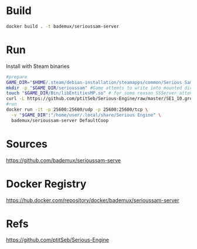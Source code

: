 # Build
```bash
docker build . -t bademux/serioussam-server
```

# Run
Install with Steam binaries

```bash
#prepare
GAME_DIR="$HOME/.steam/debian-installation/steamapps/common/Serious Sam Classic The Second Encounter"
mkdir -p "$GAME_DIR/serioussam" #Game attemts to write into mounted directory
touch "$GAME_DIR/Bin/libEntitiesMP.so" # for some reason SSServer attemts to open libEntitiesMP.so
curl -L https://github.com/ptitSeb/Serious-Engine/raw/master/SE1_10.gro -o "$GAME_DIR/SE1_10.gro"
#run
docker run -it -p 25600:25600/udp -p 25600:25600/tcp \
  -v "$GAME_DIR":"/home/user/.local/share/Serious Engine" \
  bademux/serioussam-server DefaultCoop
```

# Sources
https://github.com/bademux/serioussam-serve
# Docker Registry
https://hub.docker.com/repository/docker/bademux/serioussam-server

# Refs
https://github.com/ptitSeb/Serious-Engine

